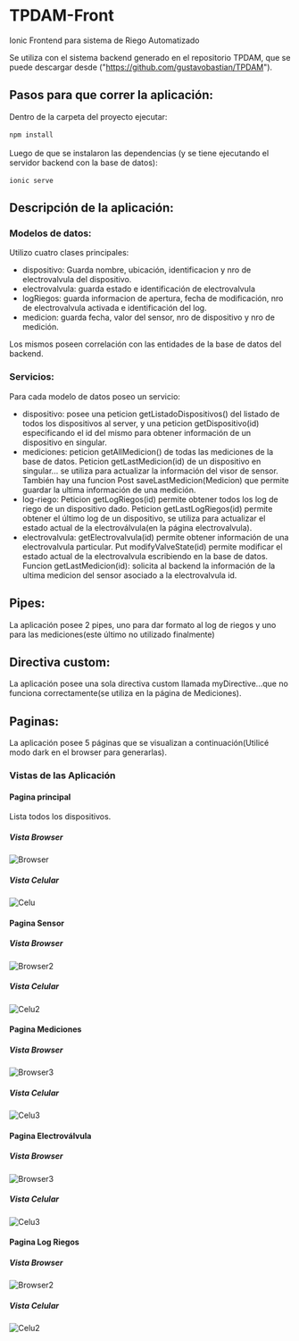 # TPDAM-Front
Ionic Frontend para sistema de Riego Automatizado

Se utiliza con el sistema backend generado en el repositorio TPDAM, que se puede descargar desde ("https://github.com/gustavobastian/TPDAM").

## Pasos para que correr la aplicación:

Dentro de la carpeta del proyecto ejecutar:\
\
 `npm install`\
 \
Luego de que se instalaron las dependencias (y se tiene ejecutando el servidor backend con la base de datos):\
\
`ionic serve`

## Descripción de la aplicación:
### Modelos de datos:
Utilizo cuatro clases principales:
* dispositivo: Guarda nombre, ubicación, identificacion y nro de electrovalvula del dispositivo.
* electrovalvula: guarda estado e identificación de electrovalvula
* logRiegos: guarda informacion de apertura, fecha de modificación, nro de electrovalvula activada e identificación del log. 
* medicion: guarda fecha, valor del sensor, nro de dispositivo y nro de medición.

Los mismos poseen correlación con las entidades de la base de datos del backend.

### Servicios:
Para cada modelo de datos poseo un servicio:
* dispositivo: posee una peticion getListadoDispositivos() del listado de todos los dispositivos al server, y una peticion getDispositivo(id) especificando el id del mismo para obtener información de un dispositivo en singular. 
* mediciones: peticion getAllMedicion() de todas las mediciones de la base de datos. Peticion getLastMedicion(id) de un dispositivo en singular... se utiliza para actualizar la información del visor de sensor. También hay una funcion Post saveLastMedicion(Medicion) que permite guardar la ultima información de una medición.
* log-riego: Peticion getLogRiegos(id) permite obtener todos los log de riego de un dispositivo dado. Peticion getLastLogRiegos(id) permite obtener el último log de un dispositivo, se utiliza para actualizar el estado actual de la electroválvula(en la página electrovalvula).
* electrovalvula: getElectrovalvula(id) permite obtener información de una electrovalvula particular. Put modifyValveState(id) permite modificar el estado actual de la electrovalvula escribiendo en la base de datos. Funcion getLastMedicion(id): solicita al backend la información de la ultima medicion del sensor asociado a la electrovalvula id.

## Pipes: 
La aplicación posee 2 pipes, uno para dar formato al log de riegos y uno para las mediciones(este último no utilizado finalmente)

## Directiva custom:
La aplicación posee una sola directiva custom llamada myDirective...que no funciona correctamente(se utiliza en la página de Mediciones).
## Paginas:
La aplicación posee 5 páginas que se visualizan a continuación(Utilicé modo dark en el browser para generarlas).


 ### Vistas de las Aplicación

#### Pagina principal
Lista todos los dispositivos.

##### Vista Browser
![Browser](Doc/browser-home.png)
##### Vista Celular
![Celu](Doc/celu-home.png)
#### Pagina Sensor
##### Vista Browser
![Browser2](Doc/browser-sensor.png)
##### Vista Celular
![Celu2](Doc/celu-sensor.png)

#### Pagina Mediciones
##### Vista Browser
![Browser3](Doc/browser-mediciones.png)
##### Vista Celular
![Celu3](Doc/celu-mediciones.png)

#### Pagina Electroválvula
##### Vista Browser
![Browser3](Doc/browser-electrovalvula.png)
##### Vista Celular
![Celu3](Doc/celu-electrovalvula.png)

#### Pagina Log Riegos
##### Vista Browser
![Browser2](Doc/browser-log-riegos.png)
##### Vista Celular
![Celu2](Doc/celu-log-riegos.png)